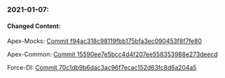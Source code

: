 
### 2021-01-07:

#### Changed Content:

Apex-Mocks: [Commit f94ac318c98119fbb175bfa3ec090453f8f7fe80](https://github.com/apex-enterprise-patterns/fflib-apex-mocks/tree/f94ac318c98119fbb175bfa3ec090453f8f7fe80)

Apex-Common: [Commit 15590ee7e5bcc4d4f207ee558353988e273deecd](https://github.com/apex-enterprise-patterns/fflib-apex-common/tree/15590ee7e5bcc4d4f207ee558353988e273deecd)

Force-DI: [Commit 70c1db9b6dac3ac96f7ecac152d63fc8d6a204a5](https://github.com/apex-enterprise-patterns/force-di/tree/70c1db9b6dac3ac96f7ecac152d63fc8d6a204a5)